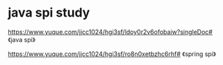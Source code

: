 # java spi study
https://www.yuque.com/jjcc1024/hgi3sf/ldoy0r2v6ofobaiw?singleDoc# 《java spi》</br>

https://www.yuque.com/jjcc1024/hgi3sf/ro8n0xetbzhc6rhf# 《spring spi》